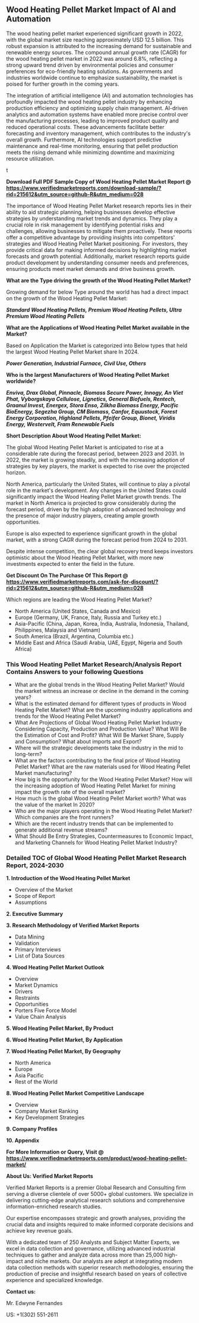 <h2>Wood Heating Pellet Market Impact of AI and Automation</h2><p>The wood heating pellet market experienced significant growth in 2022, with the global market size reaching approximately USD 12.5 billion. This robust expansion is attributed to the increasing demand for sustainable and renewable energy sources. The compound annual growth rate (CAGR) for the wood heating pellet market in 2022 was around 6.8%, reflecting a strong upward trend driven by environmental policies and consumer preferences for eco-friendly heating solutions. As governments and industries worldwide continue to emphasize sustainability, the market is poised for further growth in the coming years.</p><p>The integration of artificial intelligence (AI) and automation technologies has profoundly impacted the wood heating pellet industry by enhancing production efficiency and optimizing supply chain management. AI-driven analytics and automation systems have enabled more precise control over the manufacturing processes, leading to improved product quality and reduced operational costs. These advancements facilitate better forecasting and inventory management, which contributes to the industry's overall growth. Furthermore, AI technologies support predictive maintenance and real-time monitoring, ensuring that pellet production meets the rising demand while minimizing downtime and maximizing resource utilization.</p>t</p><p id="" class=""><strong>Download Full PDF Sample Copy of Wood Heating Pellet Market Report @ <a href="https://www.verifiedmarketreports.com/download-sample/?rid=215612&utm_source=github-R&utm_medium=028" target="_blank">https://www.verifiedmarketreports.com/download-sample/?rid=215612&utm_source=github-R&utm_medium=028</a></strong></p><p>The importance of&nbsp;Wood Heating Pellet Market research reports lies in their ability to aid strategic planning, helping businesses develop effective strategies by understanding market trends and dynamics. They play a crucial role in risk management by identifying potential risks and challenges, allowing businesses to mitigate them proactively. These reports offer a competitive advantage by providing insights into competitors' strategies and Wood Heating Pellet Market positioning. For investors, they provide critical data for making informed decisions by highlighting market forecasts and growth potential. Additionally, market research reports guide product development by understanding consumer needs and preferences, ensuring products meet market demands and drive business growth.</p><p><strong>What are the&nbsp;Type driving the growth of the Wood Heating Pellet Market?</strong></p><p id="" class="">Growing demand for below Type around the world has had a direct impact on the growth of the Wood Heating Pellet Market:</p><em><strong>Standard Wood Heating Pellets, Premium Wood Heating Pellets, Ultra Premium Wood Heating Pellets</strong></em></p><strong>What are the&nbsp;Applications&nbsp;of Wood Heating Pellet Market available in the Market?</strong></p><p id="" class="">Based on Application the Market is categorized into Below types that held the largest Wood Heating Pellet Market share In 2024.</p><em><strong>Power Generation, Industrial Furnace, Civil Use, Others</strong></em></p><strong>Who is the largest Manufacturers of Wood Heating Pellet Market worldwide?</strong></p><p><em><strong>Enviva, Drax Global, Pinnacle, Biomass Secure Power, Innogy, An Viet Phat, Vyborgskaya Cellulose, Lignetics, General Biofuels, Rentech, Graanul Invest, Energex, Stora Enso, Zilkha Biomass Energy, Pacific BioEnergy, Segezha Group, CM Biomass, Canfor, Equustock, Forest Energy Corporation, Highland Pellets, Pfeifer Group, Bionet, Viridis Energy, Westervelt, Fram Renewable Fuels</strong></em></p><p id="" class=""><strong>Short Description About Wood Heating Pellet Market:</strong></p><p>The global Wood Heating Pellet Market is anticipated to rise at a considerable rate during the forecast period, between 2023 and 2031. In 2022, the market is growing steadily, and with the increasing adoption of strategies by key players, the market is expected to rise over the projected horizon.</p><p>North America, particularly the United States, will continue to play a pivotal role in the market's development. Any changes in the United States could significantly impact the Wood Heating Pellet Market growth trends. The market in North America is projected to grow considerably during the forecast period, driven by the high adoption of advanced technology and the presence of major industry players, creating ample growth opportunities.</p><p>Europe is also expected to experience significant growth in the global market, with a strong CAGR during the forecast period from 2024 to 2031.</p><p>Despite intense competition, the clear global recovery trend keeps investors optimistic about the Wood Heating Pellet Market, with more new investments expected to enter the field in the future.</p><p id="" class=""><strong>Get Discount On The Purchase Of This Report @ <a href="https://www.verifiedmarketreports.com/ask-for-discount/?rid=215612&utm_source=github-R&utm_medium=028" target="_blank">https://www.verifiedmarketreports.com/ask-for-discount/?rid=215612&utm_source=github-R&utm_medium=028</a></strong></p>Which regions are leading the Wood Heating Pellet Market?</p><ul><li>North America (United States, Canada and Mexico)</li><li>Europe (Germany, UK, France, Italy, Russia and Turkey etc.)</li><li>Asia-Pacific (China, Japan, Korea, India, Australia, Indonesia, Thailand, Philippines, Malaysia and Vietnam)</li><li>South America (Brazil, Argentina, Columbia etc.)</li><li>Middle East and Africa (Saudi Arabia, UAE, Egypt, Nigeria and South Africa)</li></ul><h3 id="" class="">This Wood Heating Pellet Market Research/Analysis Report Contains Answers to your following Questions</h3><ul><li>What are the global trends in the Wood Heating Pellet Market? Would the market witness an increase or decline in the demand in the coming years?</li><li>What is the estimated demand for different types of products in Wood Heating Pellet Market? What are the upcoming industry applications and trends for the Wood Heating Pellet Market?</li><li>What Are Projections of Global Wood Heating Pellet Market Industry Considering Capacity, Production and Production Value? What Will Be the Estimation of Cost and Profit? What Will Be Market Share, Supply and Consumption? What about imports and Export?</li><li>Where will the strategic developments take the industry in the mid to long-term?</li><li>What are the factors contributing to the final price of Wood Heating Pellet Market? What are the raw materials used for Wood Heating Pellet Market manufacturing?</li><li>How big is the opportunity for the Wood Heating Pellet Market? How will the increasing adoption of Wood Heating Pellet Market for mining impact the growth rate of the overall market?</li><li>How much is the global Wood Heating Pellet Market worth? What was the value of the market In 2020?</li><li>Who are the major players operating in the Wood Heating Pellet Market? Which companies are the front runners?</li><li>Which are the recent industry trends that can be implemented to generate additional revenue streams?</li><li>What Should Be Entry Strategies, Countermeasures to Economic Impact, and Marketing Channels for Wood Heating Pellet Market Industry?</li></ul><h3 id="" class="">Detailed TOC of Global Wood Heating Pellet Market Research Report, 2024-2030</h3><p id="" class=""><strong>1. Introduction of the Wood Heating Pellet Market</strong></p><ul><li>Overview of the Market</li><li>Scope of Report</li><li>Assumptions</li></ul><p id="" class=""><strong>2. Executive Summary</strong></p><p id="" class=""><strong>3. Research Methodology of Verified Market Reports</strong></p><ul><li>Data Mining</li><li>Validation</li><li>Primary Interviews</li><li>List of Data Sources</li></ul><p id="" class=""><strong>4. Wood Heating Pellet Market Outlook</strong></p><ul><li>Overview</li><li>Market Dynamics</li><li>Drivers</li><li>Restraints</li><li>Opportunities</li><li>Porters Five Force Model</li><li>Value Chain Analysis</li></ul><p id="" class=""><strong>5. Wood Heating Pellet Market, By Product</strong></p><p id="" class=""><strong>6. Wood Heating Pellet Market, By Application</strong></p><p id="" class=""><strong>7. Wood Heating Pellet Market, By Geography</strong></p><ul><li>North America</li><li>Europe</li><li>Asia Pacific</li><li>Rest of the World</li></ul><p id="" class=""><strong>8. Wood Heating Pellet Market Competitive Landscape</strong></p><ul><li>Overview</li><li>Company Market Ranking</li><li>Key Development Strategies</li></ul><p id="" class=""><strong>9. Company Profiles</strong></p><p id="" class=""><strong>10. Appendix</strong></p><p id="" class=""><strong>For More Information or Query, Visit @ <a href="https://www.verifiedmarketreports.com/product/wood-heating-pellet-market/" target="_blank">https://www.verifiedmarketreports.com/product/wood-heating-pellet-market/</a></strong></p><p id="" class=""><strong>About Us: Verified Market Reports</strong></p><p id="" class="">Verified Market Reports is a premier Global Research and Consulting firm serving a diverse clientele of over 5000+ global customers. We specialize in delivering cutting-edge analytical research solutions and comprehensive information-enriched research studies.</p><p id="" class="">Our expertise encompasses strategic and growth analyses, providing the crucial data and insights required to make informed corporate decisions and achieve key revenue goals.</p><p id="" class="">With a dedicated team of 250 Analysts and Subject Matter Experts, we excel in data collection and governance, utilizing advanced industrial techniques to gather and analyze data across more than 25,000 high-impact and niche markets. Our analysts are adept at integrating modern data collection methods with superior research methodologies, ensuring the production of precise and insightful research based on years of collective experience and specialized knowledge.</p><p id="" class=""><strong>Contact us:</strong></p><p id="" class="">Mr. Edwyne Fernandes</p><p id="" class="">US: +1(302) 551-2611</p>